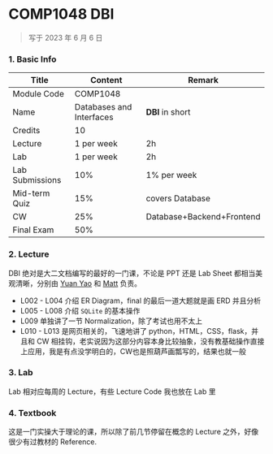 # COMP1048 DBI

>   写于 2023 年 6 月 6 日
>



### 1. Basic Info

| Title           | Content                  | Remark                    |
| --------------- | ------------------------ | ------------------------- |
| Module Code     | COMP1048                 |                           |
| Name            | Databases and Interfaces | **DBI** in short          |
| Credits         | 10                       |                           |
| Lecture         | 1 per week               | 2h                        |
| Lab             | 1 per week               | 2h                        |
| Lab Submissions | 10%                      | 1% per week               |
| Mid-term Quiz   | 15%                      | covers Database           |
| CW              | 25%                      | Database+Backend+Frontend |
| Final Exam      | 50%                      |                           |



### 2. Lecture

DBI 绝对是大二文档编写的最好的一门课，不论是 PPT 还是 Lab Sheet 都相当美观清晰，分别由 [Yuan Yao](https://research.nottingham.edu.cn/en/persons/yuan-yao) 和 [Matt](https://research.nottingham.edu.cn/en/persons/matthew-pike) 负责。

-   L002 - L004 介绍 ER Diagram，final 的最后一道大题就是画 ERD 并且分析
-   L005 - L008 介绍 `SQLite` 的基本操作
-   L009 单独讲了一节 Normalization，除了考试也用不太上
-   L010 - L013 是网页相关的，飞速地讲了 python，HTML，CSS，flask，并且和 CW 相挂钩，老实说因为这部分内容本身比较抽象，没有教基础操作直接上应用，我是有点没学明白的，CW也是照葫芦画瓢写的，结果也就一般



### 3. Lab

Lab 相对应每周的 Lecture，有些 Lecture Code 我也放在 Lab 里



### 4. Textbook

这是一门实操大于理论的课，所以除了前几节停留在概念的 Lecture 之外，好像很少有过教材的 Reference.

